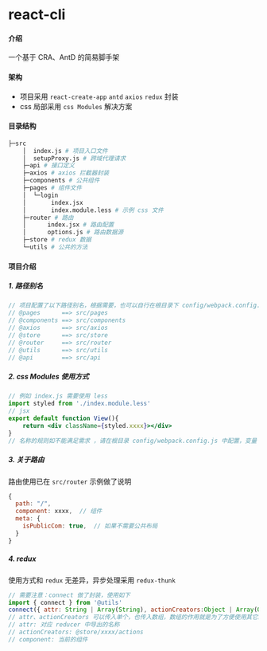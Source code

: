 # react-cli

#### 介绍
一个基于 CRA、AntD 的简易脚手架

#### 架构
- 项目采用 `react-create-app` `antd` `axios` `redux` 封装
- css 局部采用 `css Modules` 解决方案

#### 目录结构

```bash
├─src
    │  index.js # 项目入口文件
    │  setupProxy.js # 跨域代理请求
    ├─api # 接口定义
    ├─axios # axios 拦截器封装
    ├─components # 公共组件
    ├─pages # 组件文件
    │  └─login
    │       index.jsx
    │       index.module.less # 示例 css 文件
    ├─router # 路由
    │      index.jsx # 路由配置
    │      options.js # 路由数据源
    ├─store # redux 数据
    └─utils # 公共的方法
```

#### 项目介绍

##### 1. 路径别名

```js
// 项目配置了以下路径别名，根据需要，也可以自行在根目录下 config/webpack.config.js  配置
// @pages      ==> src/pages
// @components ==> src/components
// @axios      ==> src/axios
// @store      ==> src/store
// @router     ==> src/router
// @utils      ==> src/utils
// @api        ==> src/api
```

##### 2. css Modules 使用方式

```jsx
// 例如 index.js 需要使用 less
import styled from './index.module.less'
// jsx
export default function View(){
    return <div className={styled.xxxx}></div>
}
// 名称的规则如不能满足需求 ，请在根目录 config/webpack.config.js 中配置，变量：localIdentName
```

##### 3. 关于路由

路由使用已在 `src/router` 示例做了说明

```js
{
  path: "/",
  component: xxxx,  // 组件
  meta: {
    isPublicCom: true,  // 如果不需要公共布局
  }
}
```

##### 4. redux 

使用方式和 `redux` 无差异，异步处理采用 `redux-thunk` 

```js
// 需要注意：connect 做了封装，使用如下
import { connect } from '@utils'
connect({ attr: String | Array(String), actionCreators:Object | Array(Object) })(component)
// attr、actionCreators 可以传入单个，也传入数组，数组的作用就是为了方便使用其它组件的数据和store方法
// attr: 对应 reducer 中导出的名称
// actionCreators: @store/xxxx/actions
// component: 当前的组件
```


